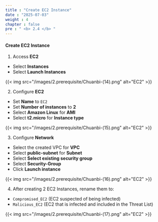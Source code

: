 ```yaml
---
title : "Create EC2 Instance"
date : "2025-07-03"
weight : 4
chapter : false
pre : " <b> 2.4 </b> "
---
```


#### Create EC2 Instance

1. Access **EC2**
- Select **Instances** 
- Select **Launch Instances**

{{< img src="/images/2.prerequisite/Chuanbi-(14).png" alt="EC2" >}}

2. Configure **EC2**
- Set **Name** to `EC2`
- Set **Number of instances** to **2**
- Select **Amazon Linux** for **AMI**
- Select **t2.micro** for **Instance type**

{{< img src="/images/2.prerequisite/Chuanbi-(15).png" alt="EC2" >}}

3. Configure **Network**
- Select the created VPC for **VPC**
- Select **public-subnet** for **Subnet**
- Select **Select existing security group**
- Select **Security-Group**
- Click **Launch instance**

{{< img src="/images/2.prerequisite/Chuanbi-(16).png" alt="EC2" >}}

4. After creating 2 EC2 Instances, rename them to:
- `Compromised_EC2` (EC2 suspected of being infected)
- `Malicious_EC2` (EC2 that is infected and included in the Threat List)

{{< img src="/images/2.prerequisite/Chuanbi-(17).png" alt="EC2" >}}